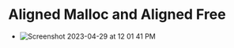 # Aligned Malloc and Aligned Free
  * ![Screenshot 2023-04-29 at 12 01 41 PM](https://user-images.githubusercontent.com/32083899/235319918-7176bc38-cb90-4836-8fc6-fa83c49b43a4.png)
